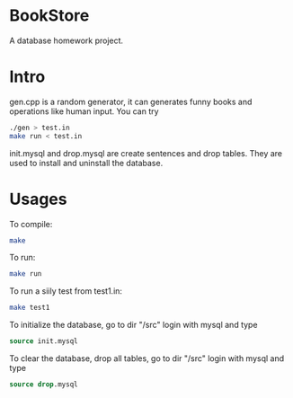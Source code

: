 BookStore
=========

A database homework project.


Intro
=========
gen.cpp is a random generator, 
it can generates funny books and operations like human input.
You can try
```bash
./gen > test.in 
make run < test.in
```

init.mysql and drop.mysql are create sentences and drop tables.
They are used to install and uninstall the database. 

Usages
=========
To compile:
```bash
make
```

To run:
```bash
make run
```

To run a siily test from test1.in:
```bash
make test1
```

To initialize the database, 
go to dir "/src"
login with mysql and type

```sql
source init.mysql
```

To clear the database, drop all tables,
go to dir "/src"
login with mysql and type

```sql
source drop.mysql
```

